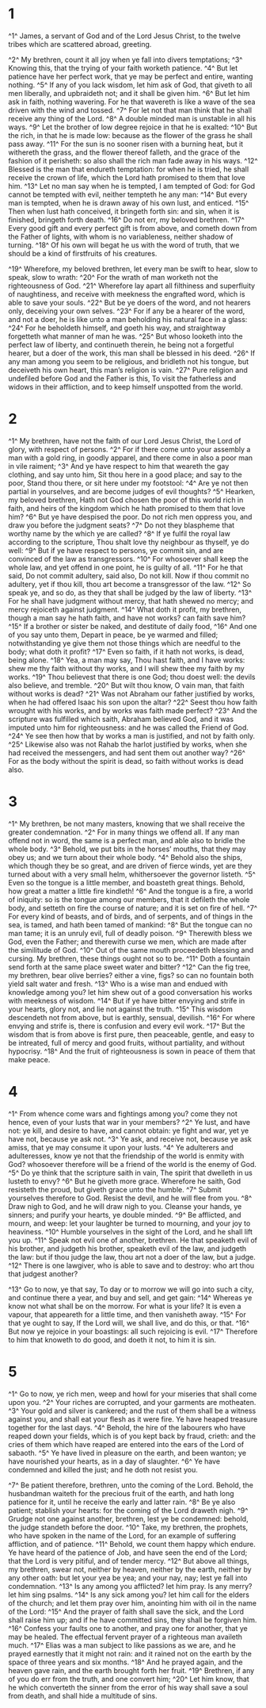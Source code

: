 # 1 
^1^ James, a servant of God and of the Lord Jesus Christ, to the twelve tribes which are scattered abroad, greeting. 

^2^ My brethren, count it all joy when ye fall into divers temptations; ^3^ Knowing this, that the trying of your faith worketh patience. ^4^ But let patience have her perfect work, that ye may be perfect and entire, wanting nothing. ^5^ If any of you lack wisdom, let him ask of God, that giveth to all men liberally, and upbraideth not; and it shall be given him. ^6^ But let him ask in faith, nothing wavering. For he that wavereth is like a wave of the sea driven with the wind and tossed. ^7^ For let not that man think that he shall receive any thing of the Lord. ^8^ A double minded man is unstable in all his ways. ^9^ Let the brother of low degree rejoice in that he is exalted: ^10^ But the rich, in that he is made low: because as the flower of the grass he shall pass away. ^11^ For the sun is no sooner risen with a burning heat, but it withereth the grass, and the flower thereof falleth, and the grace of the fashion of it perisheth: so also shall the rich man fade away in his ways. ^12^ Blessed is the man that endureth temptation: for when he is tried, he shall receive the crown of life, which the Lord hath promised to them that love him. ^13^ Let no man say when he is tempted, I am tempted of God: for God cannot be tempted with evil, neither tempteth he any man: ^14^ But every man is tempted, when he is drawn away of his own lust, and enticed. ^15^ Then when lust hath conceived, it bringeth forth sin: and sin, when it is finished, bringeth forth death. ^16^ Do not err, my beloved brethren. ^17^ Every good gift and every perfect gift is from above, and cometh down from the Father of lights, with whom is no variableness, neither shadow of turning. ^18^ Of his own will begat he us with the word of truth, that we should be a kind of firstfruits of his creatures. 

^19^ Wherefore, my beloved brethren, let every man be swift to hear, slow to speak, slow to wrath: ^20^ For the wrath of man worketh not the righteousness of God. ^21^ Wherefore lay apart all filthiness and superfluity of naughtiness, and receive with meekness the engrafted word, which is able to save your souls. ^22^ But be ye doers of the word, and not hearers only, deceiving your own selves. ^23^ For if any be a hearer of the word, and not a doer, he is like unto a man beholding his natural face in a glass: ^24^ For he beholdeth himself, and goeth his way, and straightway forgetteth what manner of man he was. ^25^ But whoso looketh into the perfect law of liberty, and continueth therein, he being not a forgetful hearer, but a doer of the work, this man shall be blessed in his deed. ^26^ If any man among you seem to be religious, and bridleth not his tongue, but deceiveth his own heart, this man’s religion is vain. ^27^ Pure religion and undefiled before God and the Father is this, To visit the fatherless and widows in their affliction, and to keep himself unspotted from the world. 

# 2 
^1^ My brethren, have not the faith of our Lord Jesus Christ, the Lord of glory, with respect of persons. ^2^ For if there come unto your assembly a man with a gold ring, in goodly apparel, and there come in also a poor man in vile raiment; ^3^ And ye have respect to him that weareth the gay clothing, and say unto him, Sit thou here in a good place; and say to the poor, Stand thou there, or sit here under my footstool: ^4^ Are ye not then partial in yourselves, and are become judges of evil thoughts? ^5^ Hearken, my beloved brethren, Hath not God chosen the poor of this world rich in faith, and heirs of the kingdom which he hath promised to them that love him? ^6^ But ye have despised the poor. Do not rich men oppress you, and draw you before the judgment seats? ^7^ Do not they blaspheme that worthy name by the which ye are called? ^8^ If ye fulfil the royal law according to the scripture, Thou shalt love thy neighbour as thyself, ye do well: ^9^ But if ye have respect to persons, ye commit sin, and are convinced of the law as transgressors. ^10^ For whosoever shall keep the whole law, and yet offend in one point, he is guilty of all. ^11^ For he that said, Do not commit adultery, said also, Do not kill. Now if thou commit no adultery, yet if thou kill, thou art become a transgressor of the law. ^12^ So speak ye, and so do, as they that shall be judged by the law of liberty. ^13^ For he shall have judgment without mercy, that hath shewed no mercy; and mercy rejoiceth against judgment. ^14^ What doth it profit, my brethren, though a man say he hath faith, and have not works? can faith save him? ^15^ If a brother or sister be naked, and destitute of daily food, ^16^ And one of you say unto them, Depart in peace, be ye warmed and filled; notwithstanding ye give them not those things which are needful to the body; what doth it profit? ^17^ Even so faith, if it hath not works, is dead, being alone. ^18^ Yea, a man may say, Thou hast faith, and I have works: shew me thy faith without thy works, and I will shew thee my faith by my works. ^19^ Thou believest that there is one God; thou doest well: the devils also believe, and tremble. ^20^ But wilt thou know, O vain man, that faith without works is dead? ^21^ Was not Abraham our father justified by works, when he had offered Isaac his son upon the altar? ^22^ Seest thou how faith wrought with his works, and by works was faith made perfect? ^23^ And the scripture was fulfilled which saith, Abraham believed God, and it was imputed unto him for righteousness: and he was called the Friend of God. ^24^ Ye see then how that by works a man is justified, and not by faith only. ^25^ Likewise also was not Rahab the harlot justified by works, when she had received the messengers, and had sent them out another way? ^26^ For as the body without the spirit is dead, so faith without works is dead also. 

# 3 
^1^ My brethren, be not many masters, knowing that we shall receive the greater condemnation. ^2^ For in many things we offend all. If any man offend not in word, the same is a perfect man, and able also to bridle the whole body. ^3^ Behold, we put bits in the horses’ mouths, that they may obey us; and we turn about their whole body. ^4^ Behold also the ships, which though they be so great, and are driven of fierce winds, yet are they turned about with a very small helm, whithersoever the governor listeth. ^5^ Even so the tongue is a little member, and boasteth great things. Behold, how great a matter a little fire kindleth! ^6^ And the tongue is a fire, a world of iniquity: so is the tongue among our members, that it defileth the whole body, and setteth on fire the course of nature; and it is set on fire of hell. ^7^ For every kind of beasts, and of birds, and of serpents, and of things in the sea, is tamed, and hath been tamed of mankind: ^8^ But the tongue can no man tame; it is an unruly evil, full of deadly poison. ^9^ Therewith bless we God, even the Father; and therewith curse we men, which are made after the similitude of God. ^10^ Out of the same mouth proceedeth blessing and cursing. My brethren, these things ought not so to be. ^11^ Doth a fountain send forth at the same place sweet water and bitter? ^12^ Can the fig tree, my brethren, bear olive berries? either a vine, figs? so can no fountain both yield salt water and fresh. ^13^ Who is a wise man and endued with knowledge among you? let him shew out of a good conversation his works with meekness of wisdom. ^14^ But if ye have bitter envying and strife in your hearts, glory not, and lie not against the truth. ^15^ This wisdom descendeth not from above, but is earthly, sensual, devilish. ^16^ For where envying and strife is, there is confusion and every evil work. ^17^ But the wisdom that is from above is first pure, then peaceable, gentle, and easy to be intreated, full of mercy and good fruits, without partiality, and without hypocrisy. ^18^ And the fruit of righteousness is sown in peace of them that make peace. 

# 4 
^1^ From whence come wars and fightings among you? come they not hence, even of your lusts that war in your members? ^2^ Ye lust, and have not: ye kill, and desire to have, and cannot obtain: ye fight and war, yet ye have not, because ye ask not. ^3^ Ye ask, and receive not, because ye ask amiss, that ye may consume it upon your lusts. ^4^ Ye adulterers and adulteresses, know ye not that the friendship of the world is enmity with God? whosoever therefore will be a friend of the world is the enemy of God. ^5^ Do ye think that the scripture saith in vain, The spirit that dwelleth in us lusteth to envy? ^6^ But he giveth more grace. Wherefore he saith, God resisteth the proud, but giveth grace unto the humble. ^7^ Submit yourselves therefore to God. Resist the devil, and he will flee from you. ^8^ Draw nigh to God, and he will draw nigh to you. Cleanse your hands, ye sinners; and purify your hearts, ye double minded. ^9^ Be afflicted, and mourn, and weep: let your laughter be turned to mourning, and your joy to heaviness. ^10^ Humble yourselves in the sight of the Lord, and he shall lift you up. ^11^ Speak not evil one of another, brethren. He that speaketh evil of his brother, and judgeth his brother, speaketh evil of the law, and judgeth the law: but if thou judge the law, thou art not a doer of the law, but a judge. ^12^ There is one lawgiver, who is able to save and to destroy: who art thou that judgest another? 

^13^ Go to now, ye that say, To day or to morrow we will go into such a city, and continue there a year, and buy and sell, and get gain: ^14^ Whereas ye know not what shall be on the morrow. For what is your life? It is even a vapour, that appeareth for a little time, and then vanisheth away. ^15^ For that ye ought to say, If the Lord will, we shall live, and do this, or that. ^16^ But now ye rejoice in your boastings: all such rejoicing is evil. ^17^ Therefore to him that knoweth to do good, and doeth it not, to him it is sin. 

# 5 
^1^ Go to now, ye rich men, weep and howl for your miseries that shall come upon you. ^2^ Your riches are corrupted, and your garments are motheaten. ^3^ Your gold and silver is cankered; and the rust of them shall be a witness against you, and shall eat your flesh as it were fire. Ye have heaped treasure together for the last days. ^4^ Behold, the hire of the labourers who have reaped down your fields, which is of you kept back by fraud, crieth: and the cries of them which have reaped are entered into the ears of the Lord of sabaoth. ^5^ Ye have lived in pleasure on the earth, and been wanton; ye have nourished your hearts, as in a day of slaughter. ^6^ Ye have condemned and killed the just; and he doth not resist you. 

^7^ Be patient therefore, brethren, unto the coming of the Lord. Behold, the husbandman waiteth for the precious fruit of the earth, and hath long patience for it, until he receive the early and latter rain. ^8^ Be ye also patient; stablish your hearts: for the coming of the Lord draweth nigh. ^9^ Grudge not one against another, brethren, lest ye be condemned: behold, the judge standeth before the door. ^10^ Take, my brethren, the prophets, who have spoken in the name of the Lord, for an example of suffering affliction, and of patience. ^11^ Behold, we count them happy which endure. Ye have heard of the patience of Job, and have seen the end of the Lord; that the Lord is very pitiful, and of tender mercy. ^12^ But above all things, my brethren, swear not, neither by heaven, neither by the earth, neither by any other oath: but let your yea be yea; and your nay, nay; lest ye fall into condemnation. ^13^ Is any among you afflicted? let him pray. Is any merry? let him sing psalms. ^14^ Is any sick among you? let him call for the elders of the church; and let them pray over him, anointing him with oil in the name of the Lord: ^15^ And the prayer of faith shall save the sick, and the Lord shall raise him up; and if he have committed sins, they shall be forgiven him. ^16^ Confess your faults one to another, and pray one for another, that ye may be healed. The effectual fervent prayer of a righteous man availeth much. ^17^ Elias was a man subject to like passions as we are, and he prayed earnestly that it might not rain: and it rained not on the earth by the space of three years and six months. ^18^ And he prayed again, and the heaven gave rain, and the earth brought forth her fruit. ^19^ Brethren, if any of you do err from the truth, and one convert him; ^20^ Let him know, that he which converteth the sinner from the error of his way shall save a soul from death, and shall hide a multitude of sins. 